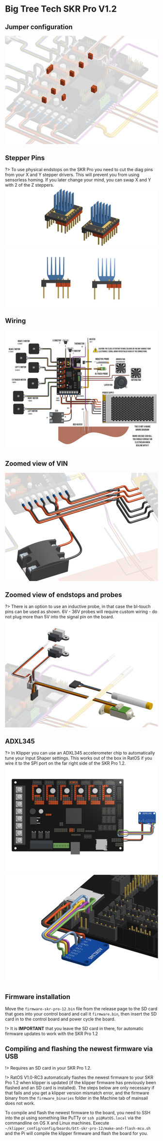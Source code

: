 # Big Tree Tech SKR Pro V1.2

## Jumper configuration

![SKR Pro 1.2 Jumpers](_media/skr-pro-12-jumpers.png)

## Stepper Pins

?> To use physical endstops on the SKR Pro you need to cut the diag pins from your X and Y stepper drivers. This will prevent you from using sensorless homing. If you later change your mind, you can swap X and Y with 2 of the Z steppers.
![SKR Pro 1.2 Stepper Pins](_media/skr-pro-12-stepper-pins.png)
![SKR Pro 1.2 Stepper Pins](_media/skr-pro-12-stepper-pins-alt.png)

## Wiring

![SKR Pro 1.2 Wiring Diagram](_media/skr-pro-12-wiring.png)

## Zoomed view of VIN

![SKR Pro 1.2 Stepper Pins](_media/skr-pro-12-vin.png)

## Zoomed view of endstops and probes

?> There is an option to use an inductive probe, in that case the bl-touch pins can be used as shown. 6V - 36V probes will require custom wiring - do not plug more than 5V into the signal pin on the board.
![SKR Pro 1.2 Stepper Pins](_media/skr-pro-12-endstops.png)

## ADXL345

?> In Klipper you can use an ADXL345 accelerometer chip to automatically tune your Input Shaper settings. This works out of the box in RatOS if you wire it to the SPI port on the far right side of the SKR Pro 1.2.
![SKR Pro 1.2 Stepper Pins](_media/skr-pro-12-ADXL345-top-down.png)
![SKR Pro 1.2 Stepper Pins](_media/skr-pro-12-ADXL345-angled.png)

## Firmware installation

Move the `firmware-skr-pro-12.bin` file from the release page to the SD card that goes into your control board and call it `firmware.bin`, then insert the SD card in to the control board and power cycle the board.

!> It is **IMPORTANT** that you leave the SD card in there, for automatic firmware updates to work with the SKR Pro 1.2

## Compiling and flashing the newest firmware via USB

!> Requires an SD card in your SKR Pro 1.2.

!> RatOS V1.0-RC3 automatically flashes the newest firmware to your
SKR Pro 1.2 when klipper is updated (if the klipper firmware has previously been flashed and an SD card is installed).
The steps below are only necessary if that fails and you get a klipper version mismatch error, and the firmware binary from the `firmware_binaries` folder in the Machine tab of mainsail does not work.

To compile and flash the newest firmware to the board, you need to SSH into the pi using something like PuTTy or `ssh pi@RatOS.local` via the commandline on OS X and Linux machines. Execute `~/klipper_config/config/boards/btt-skr-pro-12/make-and-flash-mcu.sh` and the Pi will compile the klipper firmware and flash the board for you.
